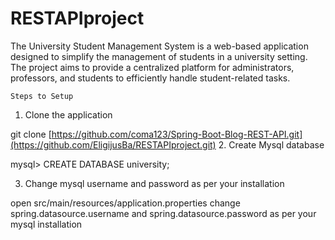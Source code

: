 # RESTAPIproject

The University Student Management System is a web-based application designed to simplify the management of students
    in a university setting. The project aims to provide a centralized platform for administrators, professors, and
    students to efficiently handle student-related tasks.
    
    Steps to Setup
1. Clone the application

git clone [https://github.com/coma123/Spring-Boot-Blog-REST-API.git](https://github.com/EligijusBa/RESTAPIproject.git)
2. Create Mysql database

mysql> CREATE DATABASE university;  

3. Change mysql username and password as per your installation

open src/main/resources/application.properties
change spring.datasource.username and spring.datasource.password as per your mysql installation
